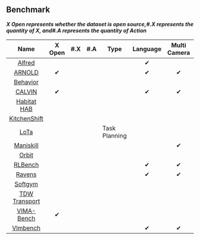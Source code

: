## Benchmark

***X  Open represents whether the dataset is open source,#.X represents the quantity of X, and#.A represents the quantity of Action***

|                            Name                             |  X Open  | #.X  | #.A  | Type          | Language | Multi Camera | Fluid | Physics | Continuous | Scenes | Robot | Rendering | Flexible Material | Generalization |
| :---------------------------------------------------------: | :------: | :--: | :--: | ------------- | :------: | :----------: | :---: | :-----: | :--------: | ------ | ----- | --------- | ----------------- | -------------- |
|             [Alfred](https://askforalfred.com/)             |          |      |      |               | &#x2714; |              |       |         |            |        |       |           |                   |                |
|        [ARNOLD](https://arnold-benchmark.github.io/)        | &#x2714; |      |      |               | &#x2714; |   &#x2714;   |       |         |            |        |       |           |                   |                |
|         [Behavior](https://behavior.stanford.edu/)          |          |      |      |               |          |              |       |         |            |        |       |           |                   |                |
|         [CALVIN](http://calvin.cs.uni-freiburg.de/)         | &#x2714; |      |      |               | &#x2714; |   &#x2714;   |       |         |            |        |       |           |                   |                |
|            [Habitat HAB](https://aihabitat.org/)            |          |      |      |               |          |              |       |         |            |        |       |           |                   |                |
|  [KitchenShift](https://openreview.net/pdf?id=DdglKo8hBq0)  |          |      |      |               |          |              |       |         |            |        |       |           |                   |                |
|     [LoTa](https://github.com/lbaa2022/LLMTaskPlanning)     |          |      |      | Task Planning |          |              |       |         |            |        |       |           |                   |                |
|         [Maniskill](https://maniskill2.github.io/)          |          |      |      |               |          |   &#x2714;   |       |         |            |        |       |           |                   |                |
|           [Orbit](https://isaac-orbit.github.io/)           |          |      |      |               |          |              |       |         |            |        |       |           |                   |                |
|      [RLBench](https://sites.google.com/view/rlbench)       |          |      |      |               | &#x2714; |   &#x2714;   |       |         |            |        |       |           |                   |                |
|            [Ravens](https://cliport.github.io/)             |          |      |      |               | &#x2714; |   &#x2714;   |       |         |            |        |       |           |                   |                |
|      [Softgym](https://sites.google.com/view/softgym)       |          |      |      |               |          |              |       |         |            |        |       |           |                   |                |
|        [TDW Transport](https://www.threedworld.org/)        |          |      |      |               |          |              |       |         |            |        |       |           |                   |                |
|     [VIMA-Bench](https://github.com/vimalabs/VimaBench)     | &#x2714; |      |      |               |          |              |       |         |            |        |       |           |                   |                |
| [Vlmbench](https://sites.google.com/ucsc.edu/vlmbench/home) |          |      |      |               | &#x2714; |   &#x2714;   |       |         |            |        |       |           |                   |                |

